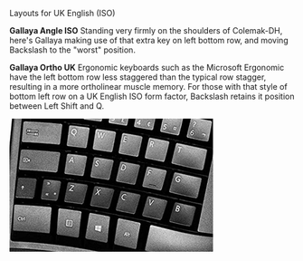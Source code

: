 Layouts for UK English (ISO)

**Gallaya Angle ISO**
Standing very firmly on the shoulders of Colemak-DH, here's Gallaya making use of that extra key on left bottom row, and moving Backslash to the "worst" position.

**Gallaya Ortho UK**
Ergonomic keyboards such as the Microsoft Ergonomic have the left bottom row less staggered than the typical row stagger, resulting in a more ortholinear muscle memory. For those with that style of bottom left row on a UK English ISO form factor, Backslash retains it position between Left Shift and Q.

![IsoOrtho](/images/IsoOrtho.png)